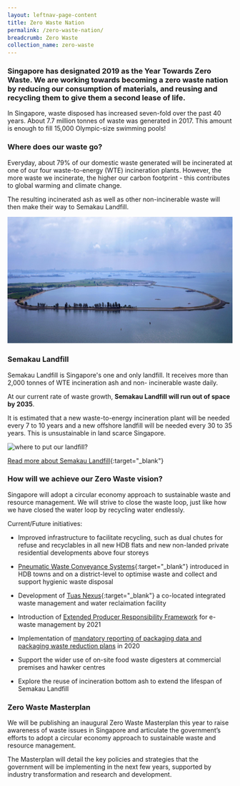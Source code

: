 ```yaml
---
layout: leftnav-page-content
title: Zero Waste Nation
permalink: /zero-waste-nation/
breadcrumb: Zero Waste 
collection_name: zero-waste
---
```


### Singapore has designated 2019 as the Year Towards Zero Waste. We are working towards becoming a zero waste nation by reducing our consumption of materials, and reusing and recycling them to give them a second lease of life. 


In Singapore, waste disposed has increased seven-fold over the past 40 years.  About 7.7 million tonnes of waste was generated in 2017. This amount is enough to fill 15,000 Olympic-size swimming pools!

 
### Where does our waste go?

Everyday, about 79% of our domestic waste generated will be incinerated at one of our four waste-to-energy (WTE) incineration plants. However, the more waste we incinerate, the higher our carbon footprint - this contributes to global warming and climate change. 

The resulting incinerated ash as well as other non-incinerable waste will then make their way to Semakau Landfill. 

![Semakau Landfill](/images/semakau.jpg)
 
### Semakau Landfill

Semakau Landfill is Singapore's one and only landfill. It receives more than 2,000 tonnes of WTE incineration ash and non-
incinerable waste daily.

At our current rate of waste growth, **Semakau Landfill will run out of space by 2035**. 

It is estimated that a new waste-to-energy incineration plant will be needed every 7 to 10 years and a new offshore landfill will be needed every 30 to 35 years. This is unsustainable in land scarce Singapore.

![where to put our landfill? ](https://www.mewr.gov.sg/images/default-source/module/policy-topic/landfill/landfill_challenge_img1.png)

[Read more about Semakau Landfill](https://www.nea.gov.sg/our-services/waste-management/waste-management-infrastructure/semakau-landfill){:target="_blank"} 


### How will we achieve our Zero Waste vision?

Singapore will adopt a circular economy approach to sustainable waste and resource management. We will strive to close the waste loop, just like how we have closed the water loop by recycling water endlessly.

Current/Future initiatives:

* Improved infrastructure to facilitate recycling, such as dual chutes for refuse and recyclables in all new HDB flats and new non-landed private residential developments above four storeys

* [Pneumatic Waste Conveyance Systems](https://www.hdb.gov.sg/cs/infoweb/about-us/our-role/smart-and-sustainable-living/hdb-greenprint/waste-management){:target="_blank"} introduced in HDB towns and on a district-level to optimise waste and collect and support hygienic waste disposal

* Development of [Tuas Nexus](https://www.nea.gov.sg/our-services/waste-management/waste-management-infrastructure/integrated-waste-management-facility){:target="_blank"}  a co-located integrated waste management and water reclaimation facility

* Introduction of [Extended Producer Responsibility Framework](/waste-streams/e-waste/#govt) for e-waste management by 2021

* Implementation of [mandatory reporting of packaging data and packaging waste reduction plans](/waste-streams/packaging-waste/#govt) in 2020

* Support the wider use of on-site food waste digesters at commercial premises and hawker centres
* Explore the reuse of incineration bottom ash to extend the lifespan of Semakau Landfill


### Zero Waste Masterplan

We will be publishing an inaugural Zero Waste Masterplan this year to raise awareness of waste issues in Singapore and articulate the government’s efforts to adopt a circular economy approach to sustainable waste and resource management. 

The Masterplan will detail the key policies and strategies that the government will be implementing in the next few years, supported by industry transformation and research and development.
